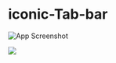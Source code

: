 # iconic-Tab-bar

![App Screenshot](https://imgur.com/c3UEtDD.png)

                  
![]( https://imgur.com/Lvh9c5B.gif)
